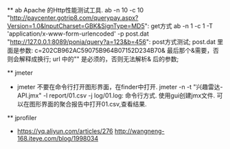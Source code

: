** ab
   Apache 的Http性能测试工具.
   ab -n 10 -c 10 "http://paycenter.gotrip8.com/querypay.aspx?Version=1.0&InputCharset=GBK&SignType=MD5": get方式
   ab -n 1 -c 1 -T 'application/x-www-form-urlencoded' -p post.dat "http://127.0.0.1:8089/ponia/query?a=123&b=456": post方式测试;  post.dat 里面是参数: c=202CB962AC59075B964B07152D234B70&      最后那个&需要，否则会解释成换行; url 中的"" 是必须的，否则无法解析& 后的参数; 

** jmeter
   * jmeter 不要在命令行打开图形界面，在finder中打开.
   jmeter -n -t "兴趣雷达-API.jmx" -l report/01.csv -j log/01.log:   命令行方式.  使用gui创建jmx文件.  可以在图形界面的聚合报告中打开01.csv,查看结果.

** jprofiler
   * https://yq.aliyun.com/articles/276     http://wangneng-168.iteye.com/blog/1998034

